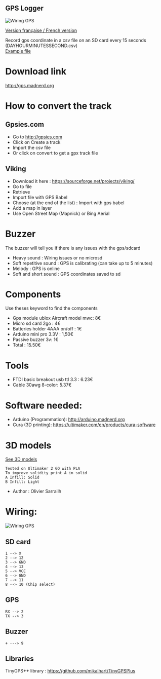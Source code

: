 GPS Logger
----------

![Wiring GPS](https://github.com/pigetArduino/gpsLogger/raw/master/doc/gpslogger.jpg)

[Version française / French version](https://github.com/pigetArduino/gpsLogger/blob/master/readme.fr.md)

Record gps coordinate in a csv file on an SD card every 15 seconds (DAYHOURMINUTESSECOND.csv)   
[Example file](https://github.com/pigetArduino/gpsLogger/blob/master/doc/example.csv)

# Download link
http://gps.madnerd.org

# How to convert the track

## Gpsies.com
* Go to http://gpsies.com
* Click on Create a track
* Import the csv file
* Or click on convert to get a gpx track file

## Viking
* Download it here : https://sourceforge.net/projects/viking/
* Go to file
* Retrieve
* Import file with GPS Babel
* Choose (at the end of the list) : Import with gps babel
* Add a map in layer
* Use Open Street Map (Mapnick) or Bing Aerial

# Buzzer
The buzzer will tell you if there is any issues with the gps/sdcard
* Heavy sound : Wiring issues or no microsd 
* Soft repetitive sound : GPS is calibrating (can take up to 5 minutes)
* Melody : GPS is online
* Soft and short sound : GPS coordinates saved to sd  

# Components
Use theses keyword to find the components
* Gps module ublox Aircraft model mwc: 8€
* Micro sd card 2go : 4€
* Batteries holder 4AAA on/off : 1€ 
* Arduino mini pro 3.3V : 1,50€
* Passive buzzer 3v:  1€  
* Total : 15.50€   

# Tools
* FTDI basic breakout usb ttl 3.3 : 6.23€
* Cable 30awg  8-color: 5.37€
 
# Software needed:
  * Arduino (Programmation): http://arduino.madnerd.org
  * Cura (3D printing): https://ultimaker.com/en/products/cura-software

# 3D models
[See 3D models](https://github.com/pigetArduino/gpsLogger/blob/master/3D/)
```
Tested on Ultimaker 2 GO with PLA
To improve solidity print A in solid
A Infill: Solid
B Infill: Light
```
* Author : Olivier Sarrailh   

# Wiring:
![Wiring GPS](https://github.com/pigetArduino/gpsLogger/blob/master/doc/gpsLogger_wiring.png)
##  SD card 
```
1 --> X
2 --> 12
3 --> GND
4 --> 13
5 --> VCC
6 --> GND
7 --> 11
8 --> 10 (Chip select)
```
##  GPS
```
RX --> 2
TX --> 3

```
## Buzzer
```
+ ---> 9
```

## Libraries
TinyGPS++ library : https://github.com/mikalhart/TinyGPSPlus
